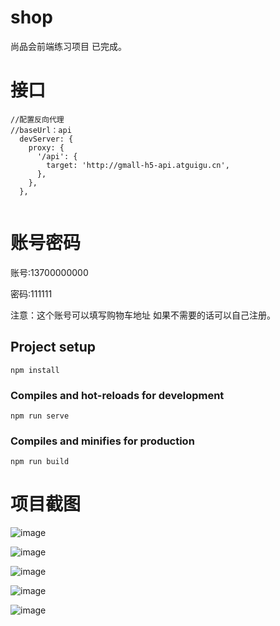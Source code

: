 # shop

尚品会前端练习项目  已完成。

# 接口
```
//配置反向代理
//baseUrl：api
  devServer: {
    proxy: {
      '/api': {
        target: 'http://gmall-h5-api.atguigu.cn',
      },
    },
  },
 
```

# 账号密码

账号:13700000000

密码:111111

注意：这个账号可以填写购物车地址  如果不需要的话可以自己注册。

## Project setup
```
npm install
```

### Compiles and hot-reloads for development
```
npm run serve
```

### Compiles and minifies for production
```
npm run build
```

# 项目截图

![image](https://github.com/lazySir/supermall/assets/101635531/eb57a327-348c-4a66-838f-ef1e5fde257e)

![image](https://github.com/lazySir/supermall/assets/101635531/4e2dbc89-81de-4191-9514-649565185413)

![image](https://github.com/lazySir/supermall/assets/101635531/71d62c73-997d-41e1-9ea9-9a1da1be9692)

![image](https://github.com/lazySir/supermall/assets/101635531/8d757bed-1bda-401c-b0f3-e2a0e2ce6016)

![image](https://github.com/lazySir/supermall/assets/101635531/de5ee2a2-62c9-4346-b665-63310474bc14)
